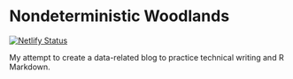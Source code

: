 # Nondeterministic Woodlands

[![Netlify Status](https://api.netlify.com/api/v1/badges/3447af41-9333-48f7-b387-d5d588959e0a/deploy-status)](https://nondeterministicwoodlands.com/)

My attempt to create a data-related blog to practice technical writing and R Markdown.
